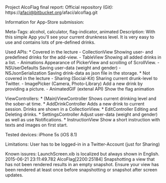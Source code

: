 Project AlcoFlag final report:
Official repository (Git): https://afaci@bitbucket.org/afaci/alcoflag.git

Information for App-Store submission:

Meta-Tags: alcohol, calculator, flag-indicator, animated
Description: With this simple App you'll see your current drunkness level.
             It is very easy to use and contains lots of pre-defined drinks.

Used APIs:
    * Covered in the lecture
        - CollectionView
            Showing user- and predefined drinks for the add-view.
        - TableView
            Showing all added drinks in a list.
        - Animations
            Appearance of PickerView and scrolling of ScrollView.
        - NSUserDefaults
            Saving user-data (weight and gender)
        - NSJsonSerialization
            Saving drink-data as json file in the storage.
    * Not covered in the lecture
        - Sharing (Social-Kit)
            Sharing current drunk-level to Twitter.
        - ImagePicker (Camera, Photo-Library)
            Add a new drink by providing a picture.
        - AnimatedGIF (extenal API)
            Show the flag animation

ViewControllers:
    * (Main)ViewController
        Shows current drinking level and the sober-at time.
    * AddDrinkController
        Adds a new drink to current session. Drinks are shown in a CollectionView.
    * EditController
        Editing and Deleting drinks.
    * SettingsController
        Adjust user-data (weight and gender) as well as use Notifications.
    * InstructionView
        Show a short instruction with texts and images on first start.

Tested devices:
    iPhone 5s (iOS 8.1)

Limitations:
    User has to be logged-in in a Twitter-Account (just for Sharing)

Known issures:
    LaunchScreen.xib is localized but always shown in English.
    2015-06-21 23:11:49.782 AlcoFlag[2200:25184] Snapshotting a view that has not been rendered results in an empty snapshot. Ensure your view has been rendered at least once before snapshotting or snapshot after screen updates.
    